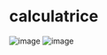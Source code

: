 # calculatrice
![image](https://user-images.githubusercontent.com/103369482/206812504-8a1bab19-4e86-4506-bebc-1967f7930968.png)
![image](https://user-images.githubusercontent.com/103369482/206812526-829ce0ca-d360-4ac1-b5e3-6608b355043f.png)




